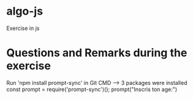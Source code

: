 # algo-js
Exercise in js

# Questions and Remarks during the exercise

Run 'npm install prompt-sync' in Git CMD --> 3 packages were installed
const prompt = require('prompt-sync')();
prompt("Inscris ton age:")
